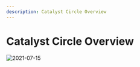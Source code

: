 ```yaml
---
description: Catalyst Circle Overview
---
```


# Catalyst Circle Overview

![2021-07-15](https://user-images.githubusercontent.com/25156451/125728942-d94c6151-86af-4402-84e9-8c822cbbef4a.png)


